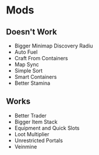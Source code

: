 # Mods

## Doesn't Work

- Bigger Minimap Discovery Radiu
- Auto Fuel
- Craft From Containers
- Map Sync
- Simple Sort
- Smart Containers
- Better Stamina

## Works

- Better Trader
- Bigger Item Stack
- Equipment and Quick Slots
- Loot Multiplier
- Unrestricted Portals
- Veinmine
